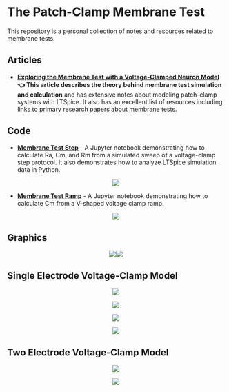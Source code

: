 # The Patch-Clamp Membrane Test

This repository is a personal collection of notes and resources related to membrane tests.

## Articles

* [**Exploring the Membrane Test with a Voltage-Clamped Neuron Model**](https://swharden.com/blog/2020-10-11-model-neuron-ltspice/) **👈 This article describes the theory behind membrane test simulation and calculation** and has extensive notes about modeling patch-clamp systems with LTSpice. It also has an excellent list of resources including links to primary research papers about membrane tests.

## Code

* [**Membrane Test Step**](memtest/memtest-step.ipynb) - A Jupyter notebook demonstrating how to calculate Ra, Cm, and Rm from a simulated sweep of a voltage-clamp step protocol. It also demonstrates how to analyze LTSpice simulation data in Python.

<div align="center">

![](models/single-electrode-advanced/voltage-clamp-simple-fig1.png)

</div>

* [**Membrane Test Ramp**](memtest/memtest-ramp.ipynb) - A Jupyter notebook demonstrating how to calculate Cm from a V-shaped voltage clamp ramp.

<div align="center">

![](memtest/mtramp1.png)

</div>

## Graphics

<div align="center">

![](dev/diagram/whole-cell-voltage-clamp-diagram.png)![](dev/diagram/voltage-clamp-square-membrane-test.png)

</div>

## Single Electrode Voltage-Clamp Model

<div align="center">

![](models/single-electrode-advanced/voltage-clamp-circuit.png)

![](models/single-electrode-advanced/voltage-clamp-simulation.png)

![](models/single-electrode-memtest/ramp-simulation.png)

![](models/single-electrode-memtest/sine-simulation.png)

</div>

## Two Electrode Voltage-Clamp Model

<div align="center">

![](models/two-electrode/VC-two-electrode-circuit.png)

![](models/two-electrode/VC-two-electrode-simulation.png)

</div>
